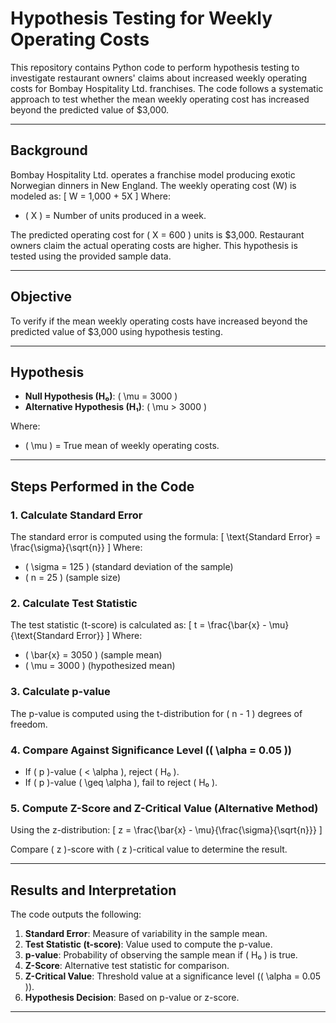 # Hypothesis Testing for Weekly Operating Costs

This repository contains Python code to perform hypothesis testing to investigate restaurant owners' claims about increased weekly operating costs for Bombay Hospitality Ltd. franchises. The code follows a systematic approach to test whether the mean weekly operating cost has increased beyond the predicted value of $3,000.

---

## Background

Bombay Hospitality Ltd. operates a franchise model producing exotic Norwegian dinners in New England. The weekly operating cost (W) is modeled as:
\[ W = 1,000 + 5X \]
Where:
- \( X \) = Number of units produced in a week.

The predicted operating cost for \( X = 600 \) units is $3,000. Restaurant owners claim the actual operating costs are higher. This hypothesis is tested using the provided sample data.

---

## Objective

To verify if the mean weekly operating costs have increased beyond the predicted value of $3,000 using hypothesis testing.

---

## Hypothesis

- **Null Hypothesis (H₀)**: \( \mu = 3000 \)  
- **Alternative Hypothesis (H₁)**: \( \mu > 3000 \)  

Where:
- \( \mu \) = True mean of weekly operating costs.

---

## Steps Performed in the Code

### 1. **Calculate Standard Error**
The standard error is computed using the formula:
\[ \text{Standard Error} = \frac{\sigma}{\sqrt{n}} \]
Where:
- \( \sigma = 125 \) (standard deviation of the sample)
- \( n = 25 \) (sample size)

### 2. **Calculate Test Statistic**
The test statistic (t-score) is calculated as:
\[ t = \frac{\bar{x} - \mu}{\text{Standard Error}} \]
Where:
- \( \bar{x} = 3050 \) (sample mean)
- \( \mu = 3000 \) (hypothesized mean)

### 3. **Calculate p-value**
The p-value is computed using the t-distribution for \( n - 1 \) degrees of freedom.

### 4. **Compare Against Significance Level (\( \alpha = 0.05 \))**
- If \( p \)-value \( < \alpha \), reject \( H₀ \).
- If \( p \)-value \( \geq \alpha \), fail to reject \( H₀ \).

### 5. **Compute Z-Score and Z-Critical Value (Alternative Method)**
Using the z-distribution:
\[ z = \frac{\bar{x} - \mu}{\frac{\sigma}{\sqrt{n}}} \]

Compare \( z \)-score with \( z \)-critical value to determine the result.

---

## Results and Interpretation

The code outputs the following:

1. **Standard Error**: Measure of variability in the sample mean.
2. **Test Statistic (t-score)**: Value used to compute the p-value.
3. **p-value**: Probability of observing the sample mean if \( H₀ \) is true.
4. **Z-Score**: Alternative test statistic for comparison.
5. **Z-Critical Value**: Threshold value at a significance level (\( \alpha = 0.05 \)).
6. **Hypothesis Decision**: Based on p-value or z-score.

---
